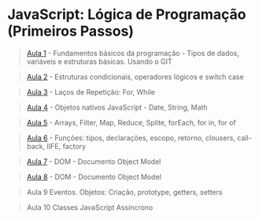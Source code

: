 # JavaScript: Lógica de Programação (Primeiros Passos)

> [Aula 1](https://github.com/marcelobarbieri/js_logica/tree/main/logica-de-programacao/aula01) - Fundamentos básicos da programação - Tipos de dados, variáveis e estruturas básicas. Usando o GIT

> [Aula 2](https://github.com/marcelobarbieri/js_logica/tree/main/logica-de-programacao/aula02) - Estruturas condicionais, operadores lógicos e switch case

> [Aula 3](https://github.com/marcelobarbieri/fiap_frontendspecialist/tree/main/logica-de-programacao/aula03) - Laços de Repetição: For, While

> [Aula 4](https://github.com/marcelobarbieri/fiap_frontendspecialist/tree/main/logica-de-programacao/aula04) - Objetos nativos JavaScript - Date, String, Math

> [Aula 5](https://github.com/marcelobarbieri/fiap_frontendspecialist/tree/main/logica-de-programacao/aula05) - Arrays, Filter, Map, Reduce, Splite, forEach, for in, for of

> [Aula 6](https://github.com/marcelobarbieri/fiap_frontendspecialist/tree/main/logica-de-programacao/aula06) - Funções: tipos, declarações, escopo, retorno, clousers, call-back, IIFE, factory

> [Aula 7](https://github.com/marcelobarbieri/fiap_frontendspecialist/tree/main/logica-de-programacao/aula07) - DOM - Documento Object Model

> [Aula 8](https://github.com/marcelobarbieri/fiap_frontendspecialist/tree/main/logica-de-programacao/aula08) - DOM - Documento Object Model

> Aula 9 Eventos. Objetos: Criação, prototype, getters, setters

> Aula 10 Classes JavaScript Assíncrono
